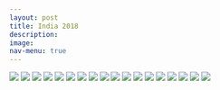 ```yaml
---
layout: post
title: India 2018
description:
image:
nav-menu: true
---
```

![](assets/images/india/IMG_20180326_201649745.jpg)
![](assets/images/india/INDIA-2018.10.JPG)
![](assets/images/india/INDIA-2018.11.JPG)
![](assets/images/india/INDIA-2018.13.JPG)
![](assets/images/india/INDIA-2018.14.JPG)
![](assets/images/india/INDIA-2018.15.JPG)
![](assets/images/india/INDIA-2018.17.JPG)
![](assets/images/india/INDIA-2018.18.jpg)
![](assets/images/india/INDIA-2018.19.jpg)
![](assets/images/india/INDIA-2018.2.JPG)
![](assets/images/india/INDIA-2018.3.JPG)
![](assets/images/india/INDIA-2018.4.JPG)
![](assets/images/india/INDIA-2018.5.JPG)
![](assets/images/india/INDIA-2018.6.JPG)
![](assets/images/india/INDIA-2018.7.JPG)
![](assets/images/india/INDIA-2018.8.JPG)
![](assets/images/india/INDIA-2018.9.jpg)
![](assets/images/india/INDIA-2018.JPG)
